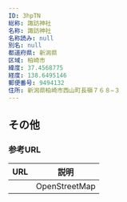 ```yaml
---
ID: 3hpTN
総称: 諏訪神社
名称: 諏訪神社
名称読み: null
別名: null
都道府県: 新潟県
区域: 柏崎市
緯度: 37.4568775
経度: 138.6495146
郵便番号: 9494132
住所: 新潟県柏崎市西山町長嶺７６８−３
---
```


## その他

### 参考URL

| URL | 説明          |
| --- | ------------- |
|     | OpenStreetMap |
